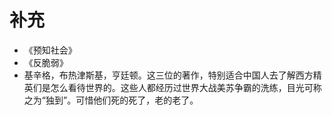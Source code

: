 # 补充

- 《预知社会》
- 《反脆弱》
- 基辛格，布热津斯基，亨廷顿。这三位的著作，特别适合中国人去了解西方精英们是怎么看待世界的。这些人都经历过世界大战美苏争霸的洗练，目光可称之为“独到”。可惜他们死的死了，老的老了。